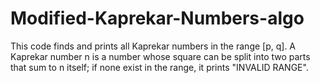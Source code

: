 # Modified-Kaprekar-Numbers-algo
This code finds and prints all Kaprekar numbers in the range [p, q]. A Kaprekar number n is a number whose square can be split into two parts that sum to n itself; if none exist in the range, it prints "INVALID RANGE".

